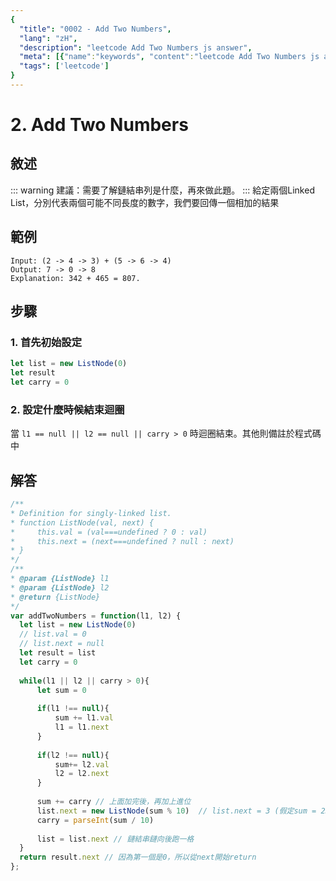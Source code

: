 ```yaml
---
{
  "title": "0002 - Add Two Numbers",
  "lang": "zH",
  "description": "leetcode Add Two Numbers js answer",
  "meta": [{"name":"keywords", "content":"leetcode Add Two Numbers js answer, Add Two Numbers"}],
  "tags": ['leetcode']
}
---
```

# 2. Add Two Numbers

## 敘述
::: warning
建議：需要了解鏈結串列是什麼，再來做此題。
:::
給定兩個Linked List，分別代表兩個可能不同長度的數字，我們要回傳一個相加的結果

## 範例
```
Input: (2 -> 4 -> 3) + (5 -> 6 -> 4)
Output: 7 -> 0 -> 8
Explanation: 342 + 465 = 807.
```

## 步驟
### 1. 首先初始設定
```javascript
let list = new ListNode(0)
let result 
let carry = 0
```
### 2. 設定什麼時候結束迴圈
當 `l1 == null || l2 == null || carry > 0` 時迴圈結束。其他則備註於程式碼中


## 解答
  ```javascript
/**
 * Definition for singly-linked list.
 * function ListNode(val, next) {
 *     this.val = (val===undefined ? 0 : val)
 *     this.next = (next===undefined ? null : next)
 * }
 */
/**
 * @param {ListNode} l1
 * @param {ListNode} l2
 * @return {ListNode}
 */
var addTwoNumbers = function(l1, l2) {
    let list = new ListNode(0)
    // list.val = 0
    // list.next = null
    let result = list
    let carry = 0
    
    while(l1 || l2 || carry > 0){
        let sum = 0
        
        if(l1 !== null){
            sum += l1.val
            l1 = l1.next
        }
        
        if(l2 !== null){
            sum+= l2.val
            l2 = l2.next
        }
        
        sum += carry // 上面加完後，再加上進位
        list.next = new ListNode(sum % 10)  // list.next = 3 (假定sum = 23)
        carry = parseInt(sum / 10)
        
        list = list.next // 鏈結串鏈向後跑一格
    }
    return result.next // 因為第一個是0，所以從next開始return 
};
```
